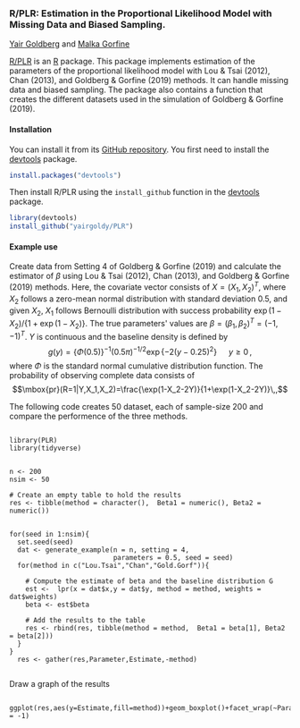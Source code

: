 ### R/PLR: Estimation in the Proportional Likelihood Model with Missing Data and Biased Sampling.



[Yair Goldberg](https://yairgo.net.technion.ac.il/) and [Malka Gorfine](https://yairgo.net.technion.ac.il/)

[R/PLR](https://github.com/yairgoldy/PLR) is an [R](https:/www.r-project.org) package. This package implements estimation of the parameters of the proportional likelihood model with Lou & Tsai (2012), Chan (2013), and Goldberg & Gorfine (2019) methods. It can handle missing data and biased sampling. The package also contains a function that creates the different datasets used in the simulation of Goldberg & Gorfine (2019).


#### Installation

You can install it from its [GitHub repository](https://github.com/yairgoldy/PLR). You first need to install the [devtools](https://github.com/hadley/devtools) package.

```r
install.packages("devtools")
```

Then install R/PLR using the `install_github` function in the
[devtools](https://github.com/hadley/devtools) package.

```r
library(devtools)
install_github("yairgoldy/PLR")
```

#### Example use

Create data from Setting 4 of Goldberg & Gorfine (2019) and calculate the estimator of $\beta$ using  Lou & Tsai (2012), Chan (2013), and Goldberg & Gorfine (2019) methods. Here, the covariate vector consists of $X=(X_1,X_2)^T$, where $X_2$ follows a zero-mean normal distribution with standard deviation 0.5, and given $X_2$, $X_1$ follows Bernoulli distribution with success probability $\exp(1-X_2)/\{1+\exp(1-X_2)\}$. The true parameters' values are $\beta=(\beta_1,\beta_2)^T=(-1,-1)^T$. $Y$ is continuous and the baseline density is defined by 
$$
g(y) = \{\Phi(0.5)\}^{-1} (0.5 \pi)^{-1/2} \exp\{-2(y-0.25)^2\} \;\;\;\;\;\; y \geq 0  \, , 
$$
where $\Phi$ is the standard normal cumulative distribution function. The probability of observing complete data consists of $$\mbox{pr}(R=1|Y,X_1,X_2)=\frac{\exp(1-X_2-2Y)}{1+\exp(1-X_2-2Y)}\,,$$

The following code creates 50 dataset, each of sample-size 200 and compare the performence of the three methods.



```{r}

library(PLR)
library(tidyverse)


n <- 200
nsim <- 50

# Create an empty table to hold the results
res <- tibble(method = character(),  Beta1 = numeric(), Beta2 = numeric())


for(seed in 1:nsim){
  set.seed(seed)
  dat <- generate_example(n = n, setting = 4,
                          parameters = 0.5, seed = seed)
  for(method in c("Lou.Tsai","Chan","Gold.Gorf")){
    
    # Compute the estimate of beta and the baseline distribution G
    est <-  lpr(x = dat$x,y = dat$y, method = method, weights = dat$weights)
    beta <- est$beta
    
    # Add the results to the table
    res <- rbind(res, tibble(method = method,  Beta1 = beta[1], Beta2 = beta[2]))
  }
}
  res <- gather(res,Parameter,Estimate,-method)


```

Draw a graph of the results
```{r}

ggplot(res,aes(y=Estimate,fill=method))+geom_boxplot()+facet_wrap(~Parameter)+geom_hline(yintercept = -1)

```




